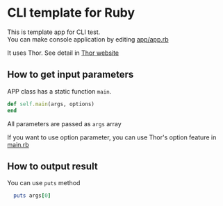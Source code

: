 # CLI template for Ruby

This is template app for CLI test.  
You can make console application by editing [app/app.rb](app/app.rb)

It uses Thor. See detail in [Thor website](http://whatisthor.com/)

## How to get input parameters
APP class has a static function `main`.

``` ruby
def self.main(args, options) 
end
```

All parameters are passed as `args` array

If you want to use option parameter, you can use Thor's option feature in [main.rb](main.rb)

## How to output result
You can use `puts` method

``` ruby
  puts args[0]
```
